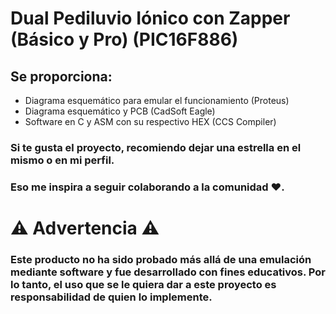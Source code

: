 # Dual Pediluvio Iónico con Zapper (Básico y Pro) (PIC16F886)

## Se proporciona:
* Diagrama esquemático para emular el funcionamiento (Proteus)
* Diagrama esquemático y PCB (CadSoft Eagle)
* Software en C y ASM con su respectivo HEX (CCS Compiler)


### Si te gusta el proyecto, recomiendo dejar una estrella en el mismo o en mi perfil.
### Eso me inspira a seguir colaborando a la comunidad ❤.


# ⚠ Advertencia ⚠ 
### Este producto no ha sido probado más allá de una emulación mediante software y fue desarrollado con fines educativos. Por lo tanto, el uso que se le quiera dar a este proyecto es responsabilidad de quien lo implemente.

